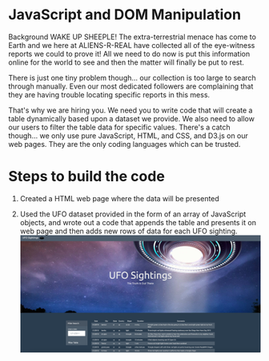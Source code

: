 # JavaScript and DOM Manipulation

Background
WAKE UP SHEEPLE! The extra-terrestrial menace has come to Earth and we here at ALIENS-R-REAL have collected all of the eye-witness reports we could to prove it! All we need to do now is put this information online for the world to see and then the matter will finally be put to rest.<br>

There is just one tiny problem though... our collection is too large to search through manually. Even our most dedicated followers are complaining that they are having trouble locating specific reports in this mess.<br>

That's why we are hiring you. We need you to write code that will create a table dynamically based upon a dataset we provide. We also need to allow our users to filter the table data for specific values. There's a catch though... we only use pure JavaScript, HTML, and CSS, and D3.js on our web pages. They are the only coding languages which can be trusted.<br>

# Steps to build the code
1) Created a HTML web page where the data will be presented <br>

2) Used the UFO dataset provided in the form of an array of JavaScript objects, and wrote out a code that appends the table and presents it on web page and then adds new rows of data for each UFO sighting.
![alt text](https://github.com/fmukaddam/Javascript-and-DOM-Manipulation/blob/main/UFO-level-1/Images/Image_1.png)
